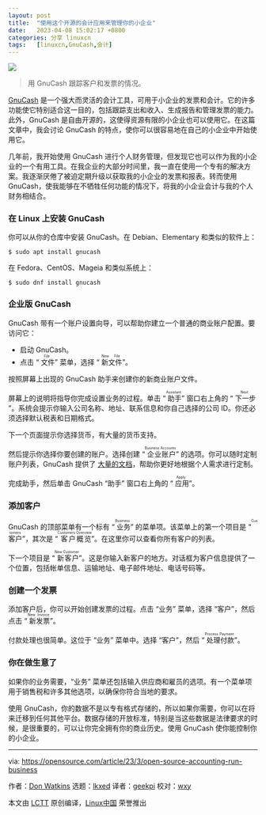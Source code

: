 ```yaml
---
layout: post
title:	"使用这个开源的会计应用来管理你的小企业"
date:	2023-04-08 15:02:17 +0800 
categories:	分享 linuxcn 
tags:	[linuxcn,GnuCash,会计]
---
```



![](/Asserts/Images//attachment/album/202304/08/150133rfxheuuce1ufi99c.jpg)



> 
> 用 GnuCash 跟踪客户和发票的情况。
> 
> 
> 


[GnuCash](https://www.gnucash.org/) 是一个强大而灵活的会计工具，可用于小企业的发票和会计。它的许多功能使它特别适合这一目的，包括跟踪支出和收入、生成报告和管理发票的能力。此外，GnuCash 是自由开源的，这使得资源有限的小企业也可以使用它。在这篇文章中，我会讨论 GnuCash 的特点，使你可以很容易地在自己的小企业中开始使用它。


几年前，我开始使用 GnuCash 进行个人财务管理，但发现它也可以作为我的小企业的一个有用工具。在我企业的大部分时间里，我一直在使用一个专有的解决方案。我逐渐厌倦了被迫定期升级以获取我的小企业的发票和报表。转而使用 GnuCash，使我能够在不牺牲任何功能的情况下，将我的小企业会计与我的个人财务相结合。


### 在 Linux 上安装 GnuCash


你可以从你的仓库中安装 GnuCash。在 Debian、Elementary 和类似的软件上：



```
$ sudo apt install gnucash

```

在 Fedora、CentOS、Mageia 和类似系统上：



```
$ sudo dnf install gnucash

```

### 企业版 GnuCash


GnuCash 带有一个账户设置向导，可以帮助你建立一个普通的商业账户配置。要访问它：


* 启动 GnuCash。
* 点击 “<ruby> 文件 <rt>  File </rt></ruby>” 菜单，选择 “<ruby> 新文件 <rt>  New File </rt></ruby>”。


按照屏幕上出现的 GnuCash 助手来创建你的新商业账户文件。


屏幕上的说明将指导你完成设置业务的过程。单击 “<ruby> 助手 <rt>  Assistant </rt></ruby>” 窗口右上角的 “<ruby> 下一步 <rt>  Next </rt></ruby>”。系统会提示你输入公司名称、地址、联系信息和你自己选择的公司 ID。你还必须选择默认税表和日期格式。


下一个页面提示你选择货币，有大量的货币支持。


然后提示你选择你要创建的账户。选择创建 “<ruby> 企业账户 <rt>  Business Accounts </rt></ruby>” 的选项。你可以随时定制账户列表，GnuCash 提供了 [大量的文档](https://www.gnucash.org/docs/v4/C/gnucash-guide/bus_setup.html)，帮助你更好地根据个人需求进行定制。


完成助手，然后单击 GnuCash “助手” 窗口右上角的 “<ruby> 应用 <rt>  Apply </rt></ruby>”。


### 添加客户


GnuCash 的顶部菜单有一个标有 “<ruby> 业务 <rt>  Business </rt></ruby>” 的菜单项。该菜单上的第一个项目是 “<ruby> 客户 <rt>  Customers </rt></ruby>”，其次是 “<ruby> 客户概览 <rt>  Customers Overview </rt></ruby>”。在这里你可以查看你所有客户的列表。


下一个项目是 “<ruby> 新客户 <rt>  New Customer </rt></ruby>”。这是你输入新客户的地方。对话框为客户信息提供了一个位置，包括帐单信息、运输地址、电子邮件地址、电话号码等。


### 创建一个发票


添加客户后，你可以开始创建发票的过程。点击 “业务” 菜单，选择 “客户”，然后点击 “<ruby> 新发票 <rt>  New Invoice </rt></ruby>”。


付款处理也很简单。这位于 “业务” 菜单中。选择 “客户”，然后 “<ruby> 处理付款 <rt>  Process Payment </rt></ruby>”。


### 你在做生意了


如果你的业务需要，“业务” 菜单还包括输入供应商和雇员的选项。有一个菜单项用于销售税和许多其他选项，以确保你符合当地的要求。


使用 GnuCash，你的数据不是以专有格式存储的，所以如果你需要，你可以在将来迁移到任何其他平台。数据存储的开放标准，特别是当这些数据是法律要求的时候，是很重要的，可以让你完全拥有你的商业历史。使用 GnuCash 使你能控制你的小企业。




---


via: <https://opensource.com/article/23/3/open-source-accounting-run-business>


作者：[Don Watkins](https://opensource.com/users/don-watkins) 选题：[lkxed](https://github.com/lkxed/) 译者：[geekpi](https://github.com/geekpi) 校对：[wxy](https://github.com/wxy)


本文由 [LCTT](https://github.com/LCTT/TranslateProject) 原创编译，[Linux中国](https://linux.cn/) 荣誉推出
